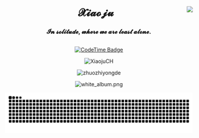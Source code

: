 <div align="center">
<img align="right" src="https://count.getloli.com/get/@:XiaojuCH?theme=rule34">

# 𝓧𝓲𝓪𝓸𝓳𝓾

### 𝓘𝓷 𝓼𝓸𝓵𝓲𝓽𝓾𝓭𝓮, 𝔀𝓱𝓮𝓻𝓮 𝔀𝓮 𝓪𝓻𝓮 𝓵𝓮𝓪𝓼𝓽 𝓪𝓵𝓸𝓷𝓮.


##

<!-- <p align="center"> -->
<!--   <img src="" width="100%" title="Intro Card" alt="Intro Card"> -->
<!-- </p> -->

[![CodeTime Badge](https://img.shields.io/endpoint?style=flat&color=222&url=https%3A%2F%2Fapi.codetime.dev%2Fshield%3Fid%3D31681%26project%3D%26in=0)](https://codetime.dev)

<p align="center">
  <img src="https://github-readme-stats.vercel.app/api?username=XiaojuCH&show_icons=true&theme=radical&title_color=FFE652&text_color=71DFE7&hide_border=1&border_radius=10" alt="XiaojuCH">
  </p>


<p align="center">
  <img src="https://github-readme-stats.vercel.app/api/top-langs/?username=XiaojuCH&layout=compact&hide=html&title_color=FFE652&theme=radical&text_color=71DFE7&hide_border=1&border_radius=10" alt="zhuozhiyongde">
</p>

<div align="center">

![white_album.png](https://s21.ax1x.com/2025/03/24/pEByVHg.jpg)

<picture>
  <source media="(prefers-color-scheme: dark)" srcset="https://raw.githubusercontent.com/Peter-JXL/Peter-JXL/output/github-contribution-grid-snake-dark.svg">
  <source media="(prefers-color-scheme: light)" srcset="https://raw.githubusercontent.com/Peter-JXL/Peter-JXL/output/github-contribution-grid-snake.svg">
  <img alt="github contribution grid snake animation" src="https://raw.githubusercontent.com/Peter-JXL/Peter-JXL/output/github-contribution-grid-snake.svg">
</picture>


